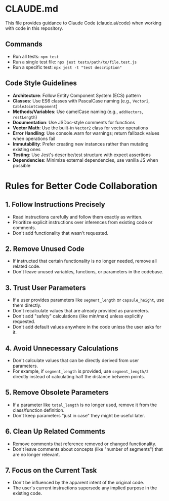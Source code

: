 # CLAUDE.md

This file provides guidance to Claude Code (claude.ai/code) when working with code in this repository.

## Commands
- Run all tests: `npm test`
- Run a single test file: `npx jest tests/path/to/file.test.js`
- Run a specific test: `npx jest -t "test description"`

## Code Style Guidelines
- **Architecture**: Follow Entity Component System (ECS) pattern
- **Classes**: Use ES6 classes with PascalCase naming (e.g., `Vector2`, `CableJointComponent`)
- **Methods/Variables**: Use camelCase naming (e.g., `addVectors`, `restLength`)
- **Documentation**: Use JSDoc-style comments for functions
- **Vector Math**: Use the built-in `Vector2` class for vector operations
- **Error Handling**: Use console.warn for warnings; return fallback values when operations fail
- **Immutability**: Prefer creating new instances rather than mutating existing ones
- **Testing**: Use Jest's describe/test structure with expect assertions
- **Dependencies**: Minimize external dependencies, use vanilla JS when possible

# Rules for Better Code Collaboration

## 1. Follow Instructions Precisely
- Read instructions carefully and follow them exactly as written.
- Prioritize explicit instructions over inferences from existing code or comments.
- Don't add functionality that wasn't requested.

## 2. Remove Unused Code
- If instructed that certain functionality is no longer needed, remove all related code.
- Don't leave unused variables, functions, or parameters in the codebase.

## 3. Trust User Parameters
- If a user provides parameters like `segment_length` or `capsule_height`, use them directly.
- Don't recalculate values that are already provided as parameters.
- Don't add "safety" calculations (like min/max) unless explicitly requested.
- Don't add default values anywhere in the code unless the user asks for it.

## 4. Avoid Unnecessary Calculations
- Don't calculate values that can be directly derived from user parameters.
- For example, if `segment_length` is provided, use `segment_length/2` directly instead of calculating half the distance between points.

## 5. Remove Obsolete Parameters
- If a parameter like `total_length` is no longer used, remove it from the class/function definition.
- Don't keep parameters "just in case" they might be useful later.

## 6. Clean Up Related Comments
- Remove comments that reference removed or changed functionality.
- Don't leave comments about concepts (like "number of segments") that are no longer relevant.

## 7. Focus on the Current Task
- Don't be influenced by the apparent intent of the original code.
- The user's current instructions supersede any implied purpose in the existing code.
